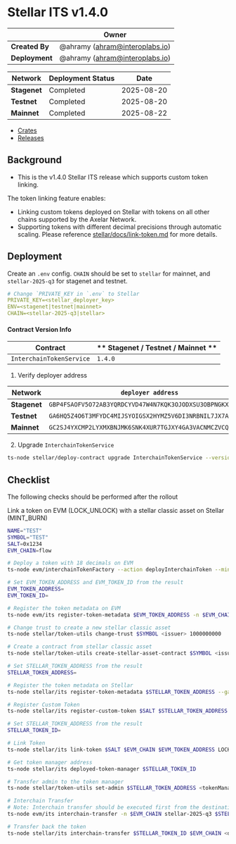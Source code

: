 # Stellar ITS v1.4.0

|                | **Owner**                        |
| -------------- | -------------------------------- |
| **Created By** | @ahramy (<ahram@interoplabs.io>) |
| **Deployment** | @ahramy (<ahram@interoplabs.io>) |

| **Network**  | **Deployment Status** | **Date**   |
| ------------ | --------------------- | ---------- |
| **Stagenet** | Completed             | 2025-08-20 |
| **Testnet**  | Completed             | 2025-08-20 |
| **Mainnet**  | Completed             | 2025-08-22 |

- [Crates](https://crates.io/crates/stellar-interchain-token-service/1.4.0)
- [Releases](https://github.com/axelarnetwork/axelar-amplifier-stellar/releases/tag/stellar-interchain-token-service-v1.4.0)

## Background

- This is the v1.4.0 Stellar ITS release which supports custom token linking.

The token linking feature enables:

- Linking custom tokens deployed on Stellar with tokens on all other chains supported by the Axelar Network.
- Supporting tokens with different decimal precisions through automatic scaling. Please reference [stellar/docs/link-token.md](../stellar/docs/link-token.md) for more details.

## Deployment

Create an `.env` config. `CHAIN` should be set to `stellar` for mainnet, and `stellar-2025-q3` for stagenet and testnet.

```yaml
# Change `PRIVATE_KEY in `.env` to Stellar
PRIVATE_KEY=<stellar_deployer_key>
ENV=<stagenet|testnet|mainnet>
CHAIN=<stellar-2025-q3|stellar>
```

#### Contract Version Info

| Contract                 | ** Stagenet / Testnet / Mainnet ** |
| ------------------------ | ---------------------------------- |
| `InterchainTokenService` | `1.4.0`                            |

1. Verify deployer address

| Network      | `deployer address`                                         |
| ------------ | ---------------------------------------------------------- |
| **Stagenet** | `GBP4FSAOFV5O72AB3YQRDCYVD47W4N7KQK3OJODXSU3OBPNGKX4SQTJ3` |
| **Testnet**  | `GA6HQ5Z4O6T3MFYDC4MIJSYOIGSX2HYMZ5V6DI3NRBNIL7JX7A7IEO5Z` |
| **Mainnet**  | `GC2SJ4YXCMP2LYXMXBNJMK6SNK4XUR7TGJXY4GA3VACNMCZVCQ6VFGG3` |

2. Upgrade `InterchainTokenService`

```bash
ts-node stellar/deploy-contract upgrade InterchainTokenService --version 1.4.0
```

## Checklist

The following checks should be performed after the rollout

Link a token on EVM (LOCK_UNLOCK) with a stellar classic asset on Stellar (MINT_BURN)

```bash
NAME="TEST"
SYMBOL="TEST"
SALT=0x1234
EVM_CHAIN=flow

# Deploy a token with 18 decimals on EVM
ts-node evm/interchainTokenFactory --action deployInterchainToken --minter 0xba76c6980428A0b10CFC5d8ccb61949677A61233 --name $NAME --symbol $SYMBOL --decimals 18 --initialSupply 10000000 --salt $SALT -n $EVM_CHAIN

# Set EVM_TOKEN_ADDRESS and EVM_TOKEN_ID from the result
EVM_TOKEN_ADDRESS=
EVM_TOKEN_ID=

# Register the token metadata on EVM
ts-node evm/its register-token-metadata $EVM_TOKEN_ADDRESS -n $EVM_CHAIN --gasValue 1000000000000000000

# Change trust to create a new stellar classic asset
ts-node stellar/token-utils change-trust $SYMBOL <issuer> 1000000000

# Create a contract from stellar classic asset
ts-node stellar/token-utils create-stellar-asset-contract $SYMBOL <issuer>

# Set STELLAR_TOKEN_ADDRESS from the result
STELLAR_TOKEN_ADDRESS=

# Register the token metadata on Stellar
ts-node stellar/its register-token-metadata $STELLAR_TOKEN_ADDRESS --gas-amount 10000000

# Register Custom Token
ts-node stellar/its register-custom-token $SALT $STELLAR_TOKEN_ADDRESS MINT_BURN

# Set STELLAR_TOKEN_ADDRESS from the result
STELLAR_TOKEN_ID=

# Link Token
ts-node stellar/its link-token $SALT $EVM_CHAIN $EVM_TOKEN_ADDRESS LOCK_UNLOCK --gas-amount 10000000

# Get token manager address
ts-node stellar/its deployed-token-manager $STELLAR_TOKEN_ID

# Transfer admin to the token manager
ts-node stellar/token-utils set-admin $STELLAR_TOKEN_ADDRESS <tokenManagerAddress>

# Interchain Transfer
# Note: Interchain transfer should be executed first from the destination chain in order to lock the token.
ts-node evm/its interchain-transfer -n $EVM_CHAIN stellar-2025-q3 $STELLAR_TOKEN_ID <recipientStellarAddress> 1 -y

# Transfer back the token
ts-node stellar/its interchain-transfer $STELLAR_TOKEN_ID $EVM_CHAIN <destinationAddress> 1 --gas-amount 10000000
```

